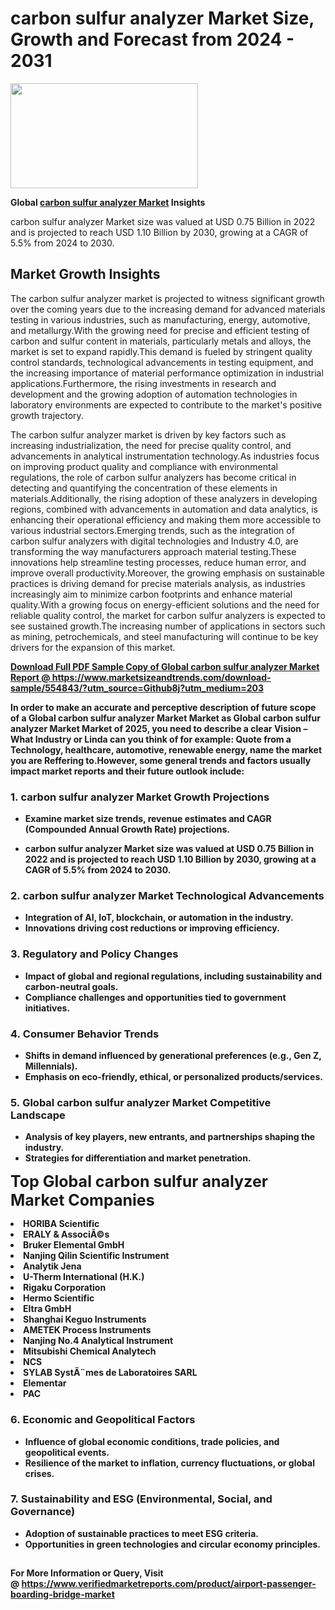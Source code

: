 <H1>carbon sulfur analyzer Market Size, Growth and Forecast from 2024 - 2031</H1><img class="aligncenter size-medium wp-image-584254" src="https://thirdeyenews.in/wp-content/uploads/2024/09/Global-Market-Research-300x168.jpeg" alt="" width="300" height="168" /><p><strong>Global&nbsp;<a href="https://www.marketsizeandtrends.com/download-sample/554843/?utm_source=Github8j?utm_medium=203">carbon sulfur analyzer Market</a> Insights</strong></p><p>carbon sulfur analyzer Market size was valued at USD 0.75 Billion in 2022 and is projected to reach USD 1.10 Billion by 2030, growing at a CAGR of 5.5% from 2024 to 2030.</p><p><h2>Market Growth Insights</h2> The carbon sulfur analyzer market is projected to witness significant growth over the coming years due to the increasing demand for advanced materials testing in various industries, such as manufacturing, energy, automotive, and metallurgy.With the growing need for precise and efficient testing of carbon and sulfur content in materials, particularly metals and alloys, the market is set to expand rapidly.This demand is fueled by stringent quality control standards, technological advancements in testing equipment, and the increasing importance of material performance optimization in industrial applications.Furthermore, the rising investments in research and development and the growing adoption of automation technologies in laboratory environments are expected to contribute to the market's positive growth trajectory.<p><strong><a href="#"></a></strong></p> The carbon sulfur analyzer market is driven by key factors such as increasing industrialization, the need for precise quality control, and advancements in analytical instrumentation technology.As industries focus on improving product quality and compliance with environmental regulations, the role of carbon sulfur analyzers has become critical in detecting and quantifying the concentration of these elements in materials.Additionally, the rising adoption of these analyzers in developing regions, combined with advancements in automation and data analytics, is enhancing their operational efficiency and making them more accessible to various industrial sectors.Emerging trends, such as the integration of carbon sulfur analyzers with digital technologies and Industry 4.0, are transforming the way manufacturers approach material testing.These innovations help streamline testing processes, reduce human error, and improve overall productivity.Moreover, the growing emphasis on sustainable practices is driving demand for precise materials analysis, as industries increasingly aim to minimize carbon footprints and enhance material quality.With a growing focus on energy-efficient solutions and the need for reliable quality control, the market for carbon sulfur analyzers is expected to see sustained growth.The increasing number of applications in sectors such as mining, petrochemicals, and steel manufacturing will continue to be key drivers for the expansion of this market.<p><strong><a href="#"></p><p><span class=""><strong>Download Full PDF Sample Copy of Global carbon sulfur analyzer Market Report</strong> @ <a href="https://www.marketsizeandtrends.com/download-sample/554843/?utm_source=Github8j?utm_medium=203" target="_blank">https://www.marketsizeandtrends.com/download-sample/554843/?utm_source=Github8j?utm_medium=203</a></span></p><p>In order to make an accurate and perceptive description of future scope of a Global&nbsp;carbon sulfur analyzer Market Market as Global&nbsp;carbon sulfur analyzer Market Market of 2025, you need to describe a clear Vision &ndash; What Industry or Linda can you think of for example: Quote from a Technology, healthcare, automotive, renewable energy, name the market you are Reffering to.However, some general trends and factors usually impact market reports and their future outlook include:</p><h3>1.&nbsp;<strong>carbon sulfur analyzer Market Growth Projections</strong></h3><ul><li>Examine market size trends, revenue estimates and CAGR (Compounded Annual Growth Rate) projections.</li><li><p>carbon sulfur analyzer Market size was valued at USD 0.75 Billion in 2022 and is projected to reach USD 1.10 Billion by 2030, growing at a CAGR of 5.5% from 2024 to 2030.</p></li></ul><h3>2.&nbsp;<strong>carbon sulfur analyzer Market Technological Advancements</strong></h3><ul><li>Integration of AI, IoT, blockchain, or automation in the industry.</li><li>Innovations driving cost reductions or improving efficiency.</li></ul><h3>3.&nbsp;<strong>Regulatory and Policy Changes</strong></h3><ul><li>Impact of global and regional regulations, including sustainability and carbon-neutral goals.</li><li>Compliance challenges and opportunities tied to government initiatives.</li></ul><h3>4.&nbsp;<strong>Consumer Behavior Trends</strong></h3><ul><li>Shifts in demand influenced by generational preferences (e.g., Gen Z, Millennials).</li><li>Emphasis on eco-friendly, ethical, or personalized products/services.</li></ul><h3>5.&nbsp;<strong>Global carbon sulfur analyzer Market Competitive Landscape</strong></h3><ul><li>Analysis of key players, new entrants, and partnerships shaping the industry.</li><li>Strategies for differentiation and market penetration.</li></ul><p data-pm-slice="1 1 []"><span style="color: inherit; font-family: inherit; font-size: 25px;">Top Global carbon sulfur analyzer Market Companies</span></p><div class="" data-test-id=""><p><li>HORIBA Scientific</li><li> ERALY & AssociÃ©s</li><li> Bruker Elemental GmbH</li><li> Nanjing Qilin Scientific Instrument</li><li> Analytik Jena</li><li> U-Therm International (H.K.)</li><li> Rigaku Corporation</li><li> Hermo Scientific</li><li> Eltra GmbH</li><li> Shanghai Keguo Instruments</li><li> AMETEK Process Instruments</li><li> Nanjing No.4 Analytical Instrument</li><li> Mitsubishi Chemical Analytech</li><li> NCS</li><li> SYLAB SystÃ¨mes de Laboratoires SARL</li><li> Elementar</li><li> PAC</li></p></div><h3>6.&nbsp;<strong>Economic and Geopolitical Factors</strong></h3><ul><li>Influence of global economic conditions, trade policies, and geopolitical events.</li><li>Resilience of the market to inflation, currency fluctuations, or global crises.</li></ul><h3>7.&nbsp;<strong>Sustainability and ESG (Environmental, Social, and Governance)</strong></h3><ul><li>Adoption of sustainable practices to meet ESG criteria.</li><li>Opportunities in green technologies and circular economy principles.</li></ul><h2><strong style="font-size: 14px;">For More Information or Query, Visit @&nbsp;</strong><a style="background-color: #ffffff; font-size: 14px;" href="https://www.marketsizeandtrends.com/report/carbon-sulfur-analyzer-market/" target="_blank">https://www.verifiedmarketreports.com/product/airport-passenger-boarding-bridge-market</a></h2>